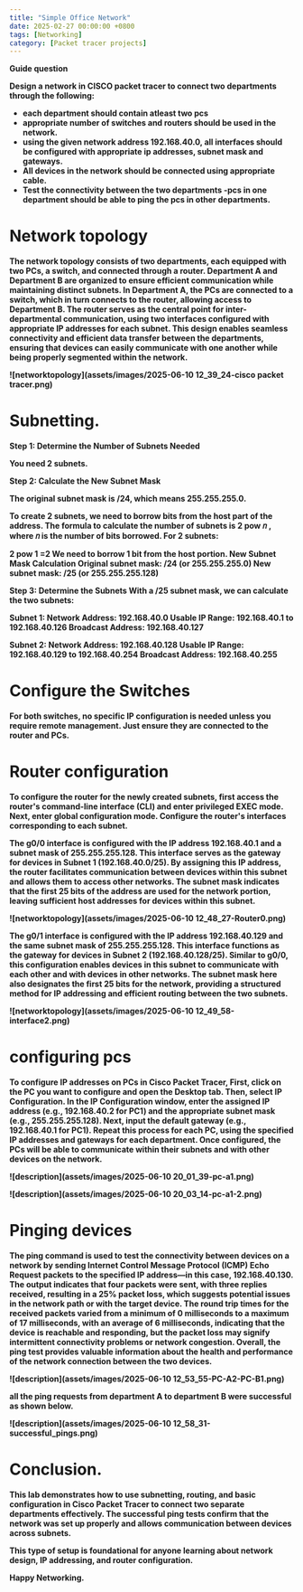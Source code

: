 ```yaml
---
title: "Simple Office Network"
date: 2025-02-27 00:00:00 +0800
tags: [Networking]
category: [Packet tracer projects]
---
```


<b>Guide question<b>

Design a network in CISCO packet tracer to connect two departments through the following:
- each department should contain atleast two pcs
- appropriate number of switches and routers should be used in the network.
- using the given network address 192.168.40.0, all interfaces should be configured with appropriate ip addresses, subnet mask and gateways.
- All devices in the network should be connected using appropriate cable.
- Test the connectivity between the two departments -pcs in one department should be able to ping the pcs in other departments.


# Network topology
The network topology consists of two departments, each equipped with two PCs, a switch, and connected through a router. Department A and Department B are organized to ensure efficient communication while maintaining distinct subnets. In Department A, the PCs are connected to a switch, which in turn connects to the router, allowing access to Department B. The router serves as the central point for inter-departmental communication, using two interfaces configured with appropriate IP addresses for each subnet. This design enables seamless connectivity and efficient data transfer between the departments, ensuring that devices can easily communicate with one another while being properly segmented within the network.

![networktopology](assets/images/2025-06-10 12_39_24-cisco packet tracer.png)


# Subnetting.
Step 1: Determine the Number of Subnets Needed  

You need 2 subnets.

Step 2: Calculate the New Subnet Mask

The original subnet mask is /24, which means 255.255.255.0.     

To create 2 subnets, we need to borrow bits from the host part of the address. The formula to calculate the number of subnets is 
2 pow 𝑛
 , where 
𝑛
is the number of bits borrowed.
For 2 subnets:

2 pow 1 =2
We need to borrow 1 bit from the host portion.
New Subnet Mask Calculation
Original subnet mask: /24 (or 255.255.255.0)
New subnet mask: /25 (or 255.255.255.128)     

Step 3: Determine the Subnets
With a /25 subnet mask, we can calculate the two subnets:

Subnet 1:
Network Address: 192.168.40.0
Usable IP Range: 192.168.40.1 to 192.168.40.126
Broadcast Address: 192.168.40.127

Subnet 2:
Network Address: 192.168.40.128
Usable IP Range: 192.168.40.129 to 192.168.40.254
Broadcast Address: 192.168.40.255


# Configure the Switches
For both switches, no specific IP configuration is needed unless you require remote management. Just ensure they are connected to the router and PCs. 

# Router configuration
To configure the router for the newly created subnets, first access the router's command-line interface (CLI) and enter privileged EXEC mode. Next, enter global configuration mode. Configure the router's interfaces corresponding to each subnet.

The g0/0 interface is configured with the IP address 192.168.40.1 and a subnet mask of 255.255.255.128. This interface serves as the gateway for devices in Subnet 1 (192.168.40.0/25). By assigning this IP address, the router facilitates communication between devices within this subnet and allows them to access other networks. The subnet mask indicates that the first 25 bits of the address are used for the network portion, leaving sufficient host addresses for devices within this subnet.

![networktopology](assets/images/2025-06-10 12_48_27-Router0.png)

The g0/1 interface is configured with the IP address 192.168.40.129 and the same subnet mask of 255.255.255.128. This interface functions as the gateway for devices in Subnet 2 (192.168.40.128/25). Similar to g0/0, this configuration enables devices in this subnet to communicate with each other and with devices in other networks. The subnet mask here also designates the first 25 bits for the network, providing a structured method for IP addressing and efficient routing between the two subnets.

![networktopology](assets/images/2025-06-10 12_49_58-interface2.png)


# configuring pcs

To configure IP addresses on PCs in Cisco Packet Tracer, First, click on the PC you want to configure and open the Desktop tab. Then, select IP Configuration. In the IP Configuration window, enter the assigned IP address (e.g., 192.168.40.2 for PC1) and the appropriate subnet mask (e.g., 255.255.255.128). Next, input the default gateway (e.g., 192.168.40.1 for PC1). Repeat this process for each PC, using the specified IP addresses and gateways for each department. Once configured, the PCs will be able to communicate within their subnets and with other devices on the network.

![description](assets/images/2025-06-10 20_01_39-pc-a1.png)


![description](assets/images/2025-06-10 20_03_14-pc-a1-2.png)

# Pinging devices
The ping command is used to test the connectivity between devices on a network by sending Internet Control Message Protocol (ICMP) Echo Request packets to the specified IP address—in this case, 192.168.40.130. The output indicates that four packets were sent, with three replies received, resulting in a 25% packet loss, which suggests potential issues in the network path or with the target device. The round trip times for the received packets varied from a minimum of 0 milliseconds to a maximum of 17 milliseconds, with an average of 6 milliseconds, indicating that the device is reachable and responding, but the packet loss may signify intermittent connectivity problems or network congestion. Overall, the ping test provides valuable information about the health and performance of the network connection between the two devices.

![description](assets/images/2025-06-10 12_53_55-PC-A2-PC-B1.png) 

all the ping requests from department A to department B were successful as shown below.


![description](assets/images/2025-06-10 12_58_31-successful_pings.png)







# Conclusion.

This lab demonstrates how to use subnetting, routing, and basic configuration in Cisco Packet Tracer to connect two separate departments effectively. The successful ping tests confirm that the network was set up properly and allows communication between devices across subnets.

This type of setup is foundational for anyone learning about network design, IP addressing, and router configuration.

Happy Networking.

